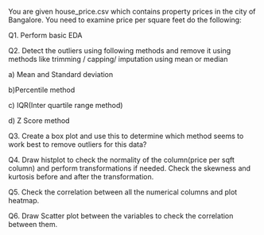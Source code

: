 You are given house_price.csv which contains property prices in the city of Bangalore. You need to examine price per square feet do the following:

Q1. Perform basic EDA

Q2. Detect the outliers using following methods and remove it using methods like trimming / capping/ imputation using mean or median

a) Mean and Standard deviation

b)Percentile method

c) IQR(Inter quartile range method)

d) Z Score method

Q3. Create a box plot and use this to determine which method seems to work best to remove outliers for this data?

Q4. Draw histplot to check the normality of the column(price per sqft column) and perform transformations if needed. Check the skewness and kurtosis before and after the transformation. 

Q5. Check the correlation between all the numerical columns and plot heatmap.

Q6. Draw Scatter plot between the variables to check the correlation between them.

